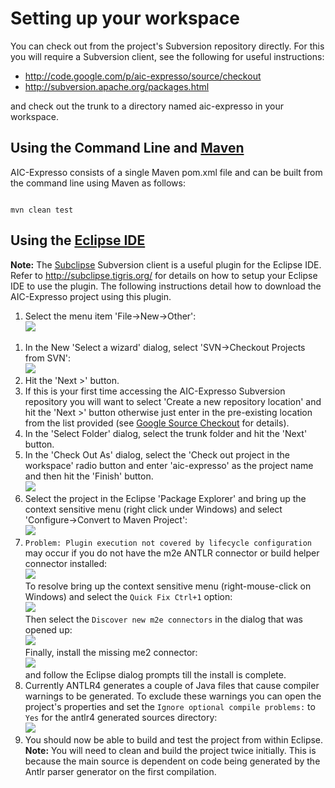 # Setting up your workspace #
You can check out from the project's Subversion repository directly. For this you will require a Subversion client, see the following for useful instructions:
  * http://code.google.com/p/aic-expresso/source/checkout
  * http://subversion.apache.org/packages.html

and check out the trunk to a directory named aic-expresso in your workspace.

## Using the Command Line and <a href='http://maven.apache.org/'>Maven</a> ##

AIC-Expresso consists of a single Maven pom.xml file and can be built from the command line using Maven as follows:
```

mvn clean test
```
## Using the <a href='http://www.eclipse.org/'>Eclipse IDE</a> ##
**Note:** The <a href='http://subclipse.tigris.org/'>Subclipse</a> Subversion client is a useful plugin for the Eclipse IDE. Refer to http://subclipse.tigris.org/ for details on how to setup your Eclipse IDE to use the plugin. The following instructions detail how to download the AIC-Expresso project using this plugin.

  1. Select the menu item 'File->New->Other':<br> <img src='http://aic-expresso.googlecode.com/svn/wiki/images/eclipse_file_new_other.png' />
<ol><li>In the New 'Select a wizard' dialog, select 'SVN->Checkout Projects from SVN':<br> <img src='http://aic-expresso.googlecode.com/svn/wiki/images/eclipse_new_other_svn.png' />
</li><li>Hit the 'Next >' button.<br>
</li><li>If this is your first time accessing the AIC-Expresso Subversion repository you will want to select 'Create a new repository location' and hit the 'Next >' button otherwise just enter in the pre-existing location from the list provided (see <a href='http://code.google.com/p/aic-expresso/source/checkout'>Google Source Checkout</a> for details).<br>
</li><li>In the 'Select Folder' dialog, select the trunk folder and hit the 'Next' button.<br>
</li><li>In the 'Check Out As' dialog, select the 'Check out project in the workspace' radio button and enter 'aic-expresso' as the project name and then hit the 'Finish' button.<br> <img src='http://aic-expresso.googlecode.com/svn/wiki/images/eclipse_check_out_as.png' />
</li><li>Select the project in the Eclipse 'Package Explorer' and bring up the context sensitive menu (right click under Windows) and select 'Configure->Convert to Maven Project':<br> <img src='http://aic-expresso.googlecode.com/svn/wiki/images/eclipse_convert_to_maven.png' />
</li><li><code>Problem: Plugin execution not covered by lifecycle configuration</code> may occur if you do not have the m2e ANTLR connector or build helper connector installed:<br> <img src='http://aic-expresso.googlecode.com/svn/wiki/images/eclipse_pluginnotcovered.png' /> <br> To resolve bring up the context sensitive menu (right-mouse-click on Windows) and select the <code>Quick Fix Ctrl+1</code> option:<br> <img src='http://aic-expresso.googlecode.com/svn/wiki/images/eclipse_quickfix.png' /> <br> Then select the <code>Discover new m2e connectors</code> in the dialog that was opened up:<br><img src='http://aic-expresso.googlecode.com/svn/wiki/images/eclipse_discoverm2connectors.png' /> <br> Finally, install the missing me2 connector:<br> <img src='http://aic-expresso.googlecode.com/svn/wiki/images/eclipse_installantlrm2econnector.png' /><br> and follow the Eclipse dialog prompts till the install is complete.<br>
</li><li>Currently ANTLR4 generates a couple of Java files that cause compiler warnings to be generated. To exclude these warnings you can open the project's properties and set the <code>Ignore optional compile problems:</code> to <code>Yes</code> for the antlr4 generated sources directory:<br> <img src='http://aic-expresso.googlecode.com/svn/wiki/images/eclipse_antlr4_compiler_warnings.png' /><br>
</li><li>You should now be able to build and test the project from within Eclipse. <b>Note:</b> You will need to clean and build the project twice initially. This is because the main source is dependent on code being generated by the Antlr parser generator on the first compilation.